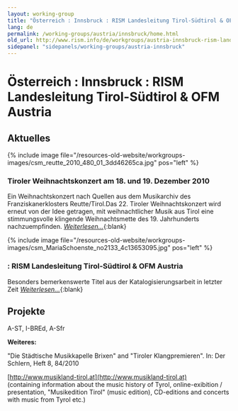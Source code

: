 ```yaml
---
layout: working-group
title: "Österreich : Innsbruck : RISM Landesleitung Tirol-Südtirol & OFM Austria"
lang: de
permalink: /working-groups/austria/innsbruck/home.html
old_url: http://www.rism.info/de/workgroups/austria-innsbruck-rism-landesleitung-tirol-suedtirol-ofm-austria/home.html
sidepanel: "sidepanels/working-groups/austria-innsbruck"
---
```


# Österreich : Innsbruck : RISM Landesleitung Tirol-Südtirol & OFM Austria

## Aktuelles

{% include image file="/resources-old-website/workgroups-images/csm_reutte_2010_480_01_3dd46265ca.jpg" pos="left" %}

### Tiroler Weihnachtskonzert am 18. und 19. Dezember 2010

Ein Weihnachtskonzert nach Quellen aus dem Musikarchiv des Franziskanerklosters Reutte/Tirol.Das 22. Tiroler Weihnachtskonzert wird erneut von der Idee getragen, mit weihnachtlicher Musik aus Tirol eine stimmungsvolle klingende Weihnachtsmette des 19. Jahrhunderts nachzuempfinden. [_Weiterlesen..._](/events/2010/12/12/tyrolean-christmas-concert-1819-december-2010.html){:blank}


{% include image file="/resources-old-website/workgroups-images/csm_MariaSchoenste_no2133_4c13653095.jpg" pos="left" %}

### : RISM Landesleitung Tirol-Südtirol & OFM Austria

Besonders bemerkenswerte Titel aus der Katalogisierungsarbeit in letzter Zeit [_Weiterlesen..._](/working-groups/austria/innsbruck/ofm.html){:blank}



## Projekte

A-ST, I-BREd, A-Sfr

**Weiteres:**

"Die Städtische Musikkapelle Brixen" and "Tiroler Klangpremieren". In: Der Schlern, Heft 8, 84/2010

[http://www.musikland-tirol.at](http://www.musikland-tirol.at)  
(containing information about the music history of Tyrol, online-exibition / presentation, "Musikedition Tirol" (music edition), CD-editions and concerts with music from Tyrol etc.)
